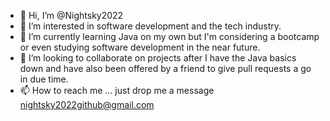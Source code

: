 - 👋 Hi, I’m @Nightsky2022
- 👀 I’m interested in software development and the tech industry.
- 🌱 I’m currently learning Java on my own but I'm considering a bootcamp or even studying software development in the near future.
- 💞️ I’m looking to collaborate on projects after I have the Java basics down and have also been offered by a friend to give pull requests a go in due time.
- 📫 How to reach me ... just drop me a message nightsky2022github@gmail.com

<!---
Nightsky2022/Nightsky2022 is a ✨ special ✨ repository because its `README.md` (this file) appears on your GitHub profile.
You can click the Preview link to take a look at your changes.
--->
